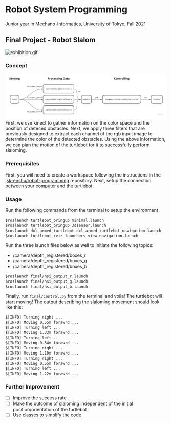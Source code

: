 # Robot System Programming
Junior year in Mechano-Informatics, University of Tokyo, Fall 2021

## Final Project - Robot Slalom
<img src="final/exhibition.gif" alt="exhibition.gif" width="200"/>

### Concept
![concept.jpg](final/concept.jpg)
First, we use kinect to gather information on the color space and the position of deteced obstacles. Next, we apply three filters that are previously designed to extract each channel of the rgb input image to determine the color of the detected obstacles. Using the above information, we can plan the motion of the turtlebot for it to successfully perform slaloming.

### Prerequisites
First, you wiil need to create a workspace following the instructions in the [jsk-enshu/robot-programming](https://github.com/jsk-enshu/robot-programming) repository. Next, setup the connection between your computer and the turtlebot.

### Usage
Run the following commands from the terminal to setup the environment
```
$roslaunch turtlebot_bringup minimal.launch
$roslaunch turtlebot_bringup 3dsensor.launch
$roslaunch dxl_armed_turtlebot dxl_armed_turtlebot_navigation.launch
$roslaunch turtlebot_rviz_launchers view_navigation.launch
```
Run the three launch files below as well to initiate the following topics: 

- /camera/depth_registered/boxes_r
- /camera/depth_registered/boxes_g
- /camera/depth_registered/boxes_b

```
$roslaunch final/hsi_output_r.launch
$roslaunch final/hsi_output_g.launch
$roslaunch final/hsi_output_b.launch
```

Finally, run `final/control.py` from the terminal and voila! The turtlebot will start moving! The output describing the slaloming movement should look like this:

```
$[INFO] Turning right ... 
$[INFO] Moving 0.55m forawrd ... 
$[INFO] Turning left ...
$[INFO] Moving 1.33m forawrd ... 
$[INFO] Turning left ...
$[INFO] Moving 0.54m forawrd ... 
$[INFO] Turning right ... 
$[INFO] Moving 1.10m forawrd ... 
$[INFO] Turning right ... 
$[INFO] Moving 0.55m forawrd ... 
$[INFO] Turning left ...
$[INFO] Moving 1.22m forawrd ...
```

### Further Improvement

- [ ] Improve the success rate
- [ ] Make the outcome of slaloming independent of the initial position/orientation of the turtlebot
- [ ] Use classes to simplify the code